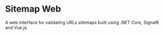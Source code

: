 # Sitemap Web

A web interface for validating URLs sitemaps built using .NET Core, SignalR and Vue.js.